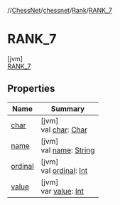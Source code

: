 //[ChessNet](../../../../index.md)/[chessnet](../../index.md)/[Rank](../index.md)/[RANK_7](index.md)

# RANK_7

[jvm]\
[RANK_7](index.md)

## Properties

| Name | Summary |
|---|---|
| [char](../char.md) | [jvm]<br>val [char](../char.md): [Char](https://kotlinlang.org/api/latest/jvm/stdlib/kotlin/-char/index.html) |
| [name](../../../chessnet.movegen/-gen-type/-l-e-g-a-l/index.md#-372974862%2FProperties%2F-1216412040) | [jvm]<br>val [name](../../../chessnet.movegen/-gen-type/-l-e-g-a-l/index.md#-372974862%2FProperties%2F-1216412040): [String](https://kotlinlang.org/api/latest/jvm/stdlib/kotlin/-string/index.html) |
| [ordinal](../../../chessnet.movegen/-gen-type/-l-e-g-a-l/index.md#-739389684%2FProperties%2F-1216412040) | [jvm]<br>val [ordinal](../../../chessnet.movegen/-gen-type/-l-e-g-a-l/index.md#-739389684%2FProperties%2F-1216412040): [Int](https://kotlinlang.org/api/latest/jvm/stdlib/kotlin/-int/index.html) |
| [value](../value.md) | [jvm]<br>var [value](../value.md): [Int](https://kotlinlang.org/api/latest/jvm/stdlib/kotlin/-int/index.html) |
